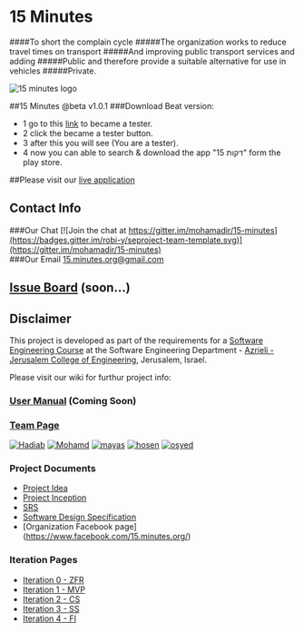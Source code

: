 

# 15 Minutes
####To short the complain cycle
#####The organization works to reduce travel times on transport
#####And improving public transport services and adding
#####Public and therefore provide a suitable alternative for use in vehicles
#####Private.
<br />


![15 minutes logo](https://github.com/mohamadir/15-minutes/blob/master/project/logo.png)

##15 Minutes @beta v1.0.1
###Download Beat version: 
- 1 go to this [link](https://play.google.com/apps/testing/com.app15minutes.app15min) to became a tester.
- 2 click the became a tester button. 
- 3 after this you will see (You are a tester).
- 4 now you can able to search & download the app "15 דקות" form the play store.

##Please visit our [live application](https://15-minutes-server.azurewebsites.net/)

## Contact Info
###Our Chat
[![Join the chat at https://gitter.im/mohamadir/15-minutes](https://badges.gitter.im/robi-y/seproject-team-template.svg)](https://gitter.im/mohamadir/15-minutes)
<br />
###Our Email
15.minutes.org@gmail.com


## [Issue Board](https://huboard.com/robi-y/seproject-team-template#/) (soon...)

## Disclaimer
This project is developed as part of the requirements for a [Software Engineering Course](https://github.com/jce-il/se-class/wiki) at the Software Engineering Department - [Azrieli - Jerusalem College of Engineering](http://www.jce.ac.il/), Jerusalem, Israel.

Please visit our wiki for furthur project info: 

### [User Manual](../../wiki/user-manual) (Coming Soon)

### [Team Page](../../wiki/team)
[![Hadiab](https://avatars2.githubusercontent.com/u/8047742?v=3&u=cb3649ac4510b5df3fbec80caef9f32f992263c6&s=140)](https://github.com/hadiab)
[![Mohamd](https://avatars3.githubusercontent.com/u/17565537?v=3&u=447f3952a4221744da8803cfb4599dddcf033a86&s=140)](https://github.com/mohamadir)
[![mayas]()](https://github.com/mayasma)
[![hosen](https://avatars0.githubusercontent.com/u/17565534?v=3&u=3830bc7eeef96087d0bdda7d0feb784f0feec245&s=140)](https://github.com/hosenja)
[![osyed](https://avatars3.githubusercontent.com/u/17565547?v=3&u=4725c9270895a13711af0c4785dd0c3b68047bc1&s=140)](https://github.com/osyejda)


### Project Documents
- [Project Idea](../../wiki/idea)
- [Project Inception](../../wiki/Project-Inception-and-Planing)
- [SRS](https://docs.google.com/document/d/1aWuRR5wPazvdNnR78T3rhJyu5o6wizhHf5sQ3-4jaDs/edit)
- [Software Design Specification](../../wiki/sds)
- [Organization Facebook page] (https://www.facebook.com/15.minutes.org/)

### Iteration Pages
- [Iteration 0 - ZFR](https://github.com/mohamadir/15-minutes/wiki/ZFR)
- [Iteration 1 - MVP](https://github.com/mohamadir/15-minutes/wiki/MVP)
- [Iteration 2 - CS](https://github.com/mohamadir/15-minutes/wiki/CS)
- [Iteration 3 - SS](https://github.com/mohamadir/15-minutes/wiki/SS)
- [Iteration 4 - FI](https://github.com/mohamadir/15-minutes/wiki/FI)
